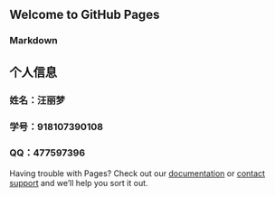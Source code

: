 ## Welcome to GitHub Pages


### Markdown



## 个人信息
### 姓名：汪丽梦
### 学号：918107390108
### QQ：477597396




Having trouble with Pages? Check out our [documentation](https://help.github.com/categories/github-pages-basics/) or [contact support](https://github.com/contact) and we’ll help you sort it out.
